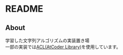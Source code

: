 # README 

## About
学習した文字列アルゴリズムの実装置き場  
一部の実装では[ACL(AtCoder Library)](https://atcoder.jp/posts/517)を使用しています。  